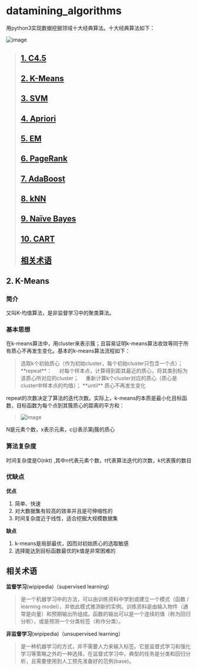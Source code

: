 # datamining_algorithms
用python3实现数据挖掘领域十大经典算法。十大经典算法如下：  
  
  
  ![image](http://s16.sinaimg.cn/middle/551d7bffg80cbb284ca7f&690)
           
>## <a href="#c4.5">1. C4.5</a>
>## <a href="#kmeans">2. K-Means</a>
>## <a href="#svm">3. SVM</a>
>## <a href="#apriori">4. Apriori</a>
>## <a href="#em">5. EM</a>
>## <a href="#pagerank">6. PageRank</a>
>## <a href="#adaboost">7. AdaBoost</a>
>## <a href="#knn">8. kNN</a>
>## <a href="#naïve bayes">9. Naïve Bayes</a>
>## <a href="#cart">10. CART</a>
>## <a href="#relation">相关术语</a>
      
       
         

## <a name="kmeans">2. K-Means</a>
### **简介**  
又叫K-均值算法，是非监督学习中的聚类算法。  

### **基本思想**  
在k-means算法中，用cluster来表示簇；且容易证明k-means算法收敛等同于所有质心不再发生变化。基本的k-means算法流程如下：

<blockquote>选取k个初始质心（作为初始cluster，每个初始cluster只包含一个点）；  
    **repeat**：  
    &nbsp;&nbsp;&nbsp;&nbsp;对每个样本点，计算得到距其最近的质心，将其类别标为该质心所对应的cluster；  
    &nbsp;&nbsp;&nbsp;&nbsp;重新计算k个cluster对应的质心（质心是cluster中样本点的均值）；  
    **until** 质心不再发生变化</blockquote>  

repeat的次数决定了算法的迭代次数。实际上，k-means的本质是最小化目标函数，目标函数为每个点到其簇质心的距离的平方和：
>![image](http://img.blog.csdn.net/20140419234515937)  

N是元素个数，x表示元素，c(j)表示第j簇的质心

### **算法复杂度**  
时间复杂度是O(nkt) ,其中n代表元素个数，t代表算法迭代的次数，k代表簇的数目

### **优缺点**  
**优点**
1. 简单、快速
2. 对大数据集有较高的效率并且是可伸缩性的
3. 时间复杂度近于线性，适合挖掘大规模数据集

**缺点**
1. k-means是局部最优，因而对初始质心的选取敏感
2. 选择能达到目标函数最优的k值是非常困难的


## <a name="relation">相关术语</a>  
**监督学习**(wipipedia)（supervised learning）  
>是一个机器学习中的方法，可以由训练资料中学到或建立一个模式（函数 / learning model），并依此模式推测新的实例。训练资料是由输入物件（通常是向量）和预期输出所组成。函数的输出可以是一个连续的值（称为回归分析），或是预测一个分类标签（称作分类）。  
                      
**非监督学习**(wipipedia)（unsupervised learning）  
>是一种机器学习的方式，并不需要人力来输入标签。它是监督式学习和强化学习等策略之外的一种选择。在监督式学习中，典型的任务是分类和回归分析，且需要使用到人工预先准备好的范例(base)。

